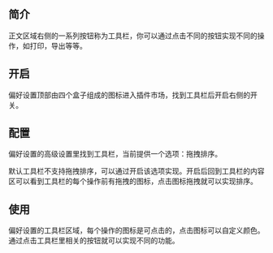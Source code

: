 简介
--

正文区域右侧的一系列按钮称为工具栏，你可以通过点击不同的按钮实现不同的操作，如打印，导出等等。

开启
--

偏好设置顶部由四个盒子组成的图标进入插件市场，找到工具栏后开启右侧的开关。

配置
--

偏好设置的高级设置里找到工具栏，当前提供一个选项：拖拽排序。

默认工具栏不支持拖拽排序，可以通过开启该选项实现。开启后回到工具栏的内容区可以看到工具栏的每个操作前有拖拽的图标，点击图标拖拽就可以实现排序。

使用
--

偏好设置的工具栏区域，每个操作的图标是可点击的，点击图标可以自定义颜色。通过点击工具栏里相关的按钮就可以实现不同的功能。